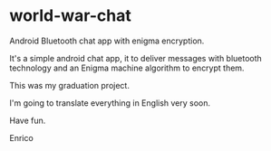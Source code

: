 # world-war-chat

Android Bluetooth chat app with enigma encryption.

It's a simple android chat app, it to deliver messages with bluetooth technology and an Enigma machine algorithm to encrypt them.

This was my graduation project.

I'm going to translate everything in English very soon.

Have fun.

Enrico
